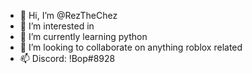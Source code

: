 - 👋 Hi, I’m @RezTheChez
- 👀 I’m interested in 
- 🌱 I’m currently learning python
- 💞️ I’m looking to collaborate on anything roblox related 
- 📫 Discord: !Bop#8928

<!---
RezTheChez/RezTheChez is a ✨ special ✨ repository because its `README.md` (this file) appears on your GitHub profile.
You can click the Preview link to take a look at your changes.
--->
